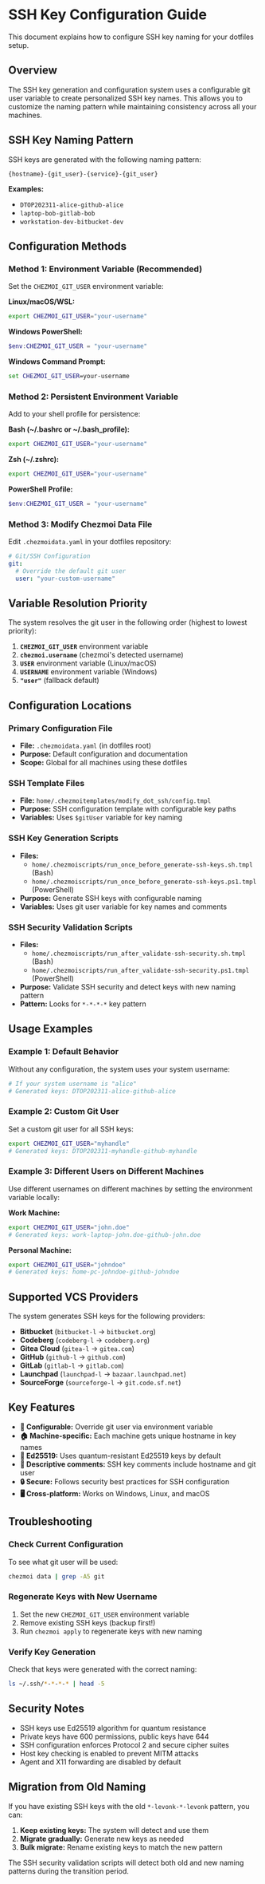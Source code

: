 # SSH Key Configuration Guide

This document explains how to configure SSH key naming for your dotfiles setup.

## Overview

The SSH key generation and configuration system uses a configurable git user variable to create personalized SSH key names. This allows you to customize the naming pattern while maintaining consistency across all your machines.

## SSH Key Naming Pattern

SSH keys are generated with the following naming pattern:
```
{hostname}-{git_user}-{service}-{git_user}
```

**Examples:**
- `DTOP202311-alice-github-alice`
- `laptop-bob-gitlab-bob`
- `workstation-dev-bitbucket-dev`

## Configuration Methods

### Method 1: Environment Variable (Recommended)

Set the `CHEZMOI_GIT_USER` environment variable:

**Linux/macOS/WSL:**
```bash
export CHEZMOI_GIT_USER="your-username"
```

**Windows PowerShell:**
```powershell
$env:CHEZMOI_GIT_USER = "your-username"
```

**Windows Command Prompt:**
```cmd
set CHEZMOI_GIT_USER=your-username
```

### Method 2: Persistent Environment Variable

Add to your shell profile for persistence:

**Bash (~/.bashrc or ~/.bash_profile):**
```bash
export CHEZMOI_GIT_USER="your-username"
```

**Zsh (~/.zshrc):**
```bash
export CHEZMOI_GIT_USER="your-username"
```

**PowerShell Profile:**
```powershell
$env:CHEZMOI_GIT_USER = "your-username"
```

### Method 3: Modify Chezmoi Data File

Edit `.chezmoidata.yaml` in your dotfiles repository:

```yaml
# Git/SSH Configuration
git:
  # Override the default git user
  user: "your-custom-username"
```

## Variable Resolution Priority

The system resolves the git user in the following order (highest to lowest priority):

1. **`CHEZMOI_GIT_USER`** environment variable
2. **`chezmoi.username`** (chezmoi's detected username)
3. **`USER`** environment variable (Linux/macOS)
4. **`USERNAME`** environment variable (Windows)
5. **`"user"`** (fallback default)

## Configuration Locations

### Primary Configuration File
- **File:** `.chezmoidata.yaml` (in dotfiles root)
- **Purpose:** Default configuration and documentation
- **Scope:** Global for all machines using these dotfiles

### SSH Template Files
- **File:** `home/.chezmoitemplates/modify_dot_ssh/config.tmpl`
- **Purpose:** SSH configuration template with configurable key paths
- **Variables:** Uses `$gitUser` variable for key naming

### SSH Key Generation Scripts
- **Files:** 
  - `home/.chezmoiscripts/run_once_before_generate-ssh-keys.sh.tmpl` (Bash)
  - `home/.chezmoiscripts/run_once_before_generate-ssh-keys.ps1.tmpl` (PowerShell)
- **Purpose:** Generate SSH keys with configurable naming
- **Variables:** Uses git user variable for key names and comments

### SSH Security Validation Scripts
- **Files:**
  - `home/.chezmoiscripts/run_after_validate-ssh-security.sh.tmpl` (Bash)
  - `home/.chezmoiscripts/run_after_validate-ssh-security.ps1.tmpl` (PowerShell)
- **Purpose:** Validate SSH security and detect keys with new naming pattern
- **Pattern:** Looks for `*-*-*-*` key pattern

## Usage Examples

### Example 1: Default Behavior
Without any configuration, the system uses your system username:
```bash
# If your system username is "alice"
# Generated keys: DTOP202311-alice-github-alice
```

### Example 2: Custom Git User
Set a custom git user for all SSH keys:
```bash
export CHEZMOI_GIT_USER="myhandle"
# Generated keys: DTOP202311-myhandle-github-myhandle
```

### Example 3: Different Users on Different Machines
Use different usernames on different machines by setting the environment variable locally:

**Work Machine:**
```bash
export CHEZMOI_GIT_USER="john.doe"
# Generated keys: work-laptop-john.doe-github-john.doe
```

**Personal Machine:**
```bash
export CHEZMOI_GIT_USER="johndoe"
# Generated keys: home-pc-johndoe-github-johndoe
```

## Supported VCS Providers

The system generates SSH keys for the following providers:
- **Bitbucket** (`bitbucket-l` → `bitbucket.org`)
- **Codeberg** (`codeberg-l` → `codeberg.org`)
- **Gitea Cloud** (`gitea-l` → `gitea.com`)
- **GitHub** (`github-l` → `github.com`)
- **GitLab** (`gitlab-l` → `gitlab.com`)
- **Launchpad** (`launchpad-l` → `bazaar.launchpad.net`)
- **SourceForge** (`sourceforge-l` → `git.code.sf.net`)

## Key Features

- **🔧 Configurable:** Override git user via environment variable
- **🏠 Machine-specific:** Each machine gets unique hostname in key names
- **🔑 Ed25519:** Uses quantum-resistant Ed25519 keys by default
- **📝 Descriptive comments:** SSH key comments include hostname and git user
- **🔒 Secure:** Follows security best practices for SSH configuration
- **🖥️ Cross-platform:** Works on Windows, Linux, and macOS

## Troubleshooting

### Check Current Configuration
To see what git user will be used:
```bash
chezmoi data | grep -A5 git
```

### Regenerate Keys with New Username
1. Set the new `CHEZMOI_GIT_USER` environment variable
2. Remove existing SSH keys (backup first!)
3. Run `chezmoi apply` to regenerate keys with new naming

### Verify Key Generation
Check that keys were generated with the correct naming:
```bash
ls ~/.ssh/*-*-*-* | head -5
```

## Security Notes

- SSH keys use Ed25519 algorithm for quantum resistance
- Private keys have 600 permissions, public keys have 644
- SSH configuration enforces Protocol 2 and secure cipher suites
- Host key checking is enabled to prevent MITM attacks
- Agent and X11 forwarding are disabled by default

## Migration from Old Naming

If you have existing SSH keys with the old `*-levonk-*-levonk` pattern, you can:

1. **Keep existing keys:** The system will detect and use them
2. **Migrate gradually:** Generate new keys as needed
3. **Bulk migrate:** Rename existing keys to match the new pattern

The SSH security validation scripts will detect both old and new naming patterns during the transition period.
